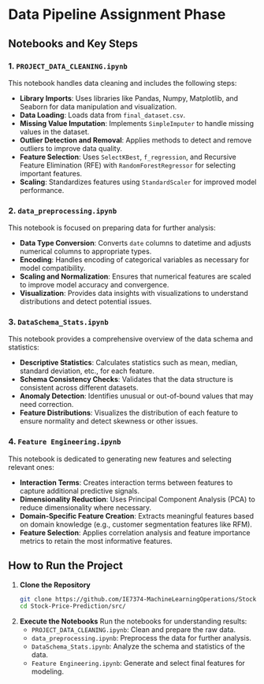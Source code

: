 # Data Pipeline Assignment Phase
## Notebooks and Key Steps

### 1. `PROJECT_DATA_CLEANING.ipynb`

This notebook handles data cleaning and includes the following steps:
- **Library Imports**: Uses libraries like Pandas, Numpy, Matplotlib, and Seaborn for data manipulation and visualization.
- **Data Loading**: Loads data from `final_dataset.csv`.
- **Missing Value Imputation**: Implements `SimpleImputer` to handle missing values in the dataset.
- **Outlier Detection and Removal**: Applies methods to detect and remove outliers to improve data quality.
- **Feature Selection**: Uses `SelectKBest`, `f_regression`, and Recursive Feature Elimination (RFE) with `RandomForestRegressor` for selecting important features.
- **Scaling**: Standardizes features using `StandardScaler` for improved model performance.

### 2. `data_preprocessing.ipynb`

This notebook is focused on preparing data for further analysis:
- **Data Type Conversion**: Converts `date` columns to datetime and adjusts numerical columns to appropriate types.
- **Encoding**: Handles encoding of categorical variables as necessary for model compatibility.
- **Scaling and Normalization**: Ensures that numerical features are scaled to improve model accuracy and convergence.
- **Visualization**: Provides data insights with visualizations to understand distributions and detect potential issues.

### 3. `DataSchema_Stats.ipynb`

This notebook provides a comprehensive overview of the data schema and statistics:
- **Descriptive Statistics**: Calculates statistics such as mean, median, standard deviation, etc., for each feature.
- **Schema Consistency Checks**: Validates that the data structure is consistent across different datasets.
- **Anomaly Detection**: Identifies unusual or out-of-bound values that may need correction.
- **Feature Distributions**: Visualizes the distribution of each feature to ensure normality and detect skewness or other issues.

### 4. `Feature Engineering.ipynb`

This notebook is dedicated to generating new features and selecting relevant ones:
- **Interaction Terms**: Creates interaction terms between features to capture additional predictive signals.
- **Dimensionality Reduction**: Uses Principal Component Analysis (PCA) to reduce dimensionality where necessary.
- **Domain-Specific Feature Creation**: Extracts meaningful features based on domain knowledge (e.g., customer segmentation features like RFM).
- **Feature Selection**: Applies correlation analysis and feature importance metrics to retain the most informative features.

## How to Run the Project

1. **Clone the Repository**
   ```bash
   git clone https://github.com/IE7374-MachineLearningOperations/StockPricePrediction.git
   cd Stock-Price-Prediction/src/
   ```
2. **Execute the Notebooks**
   Run the notebooks for understanding results:
   - `PROJECT_DATA_CLEANING.ipynb`: Clean and prepare the raw data.
   - `data_preprocessing.ipynb`: Preprocess the data for further analysis.
   - `DataSchema_Stats.ipynb`: Analyze the schema and statistics of the data.
   - `Feature Engineering.ipynb`: Generate and select final features for modeling.
